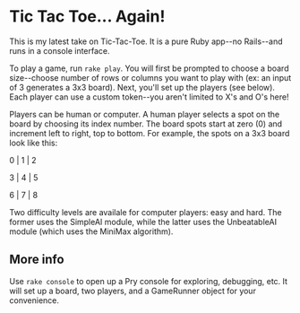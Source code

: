 # Tic Tac Toe... Again!

This is my latest take on Tic-Tac-Toe. It is a pure Ruby app--no Rails--and runs in a console interface.

To play a game, run `rake play`. You will first be prompted to choose a board size--choose number of rows or columns you want to play with (ex: an input of 3 generates a 3x3 board). Next, you'll set up the players (see below). Each player can use a custom token--you aren't limited to X's and O's here!

Players can be human or computer. A human player selects a spot on the board by choosing its index number. The board spots start at zero (0) and increment left to right, top to bottom. For example, the spots on a 3x3 board look like this:

0 | 1 | 2

3 | 4 | 5

6 | 7 | 8


Two difficulty levels are availale for computer players: easy and hard. The former uses the SimpleAI module, while the latter uses the UnbeatableAI module (which uses the MiniMax algorithm).

## More info
Use `rake console` to open up a Pry console for exploring, debugging, etc. It will set up a board, two players, and a GameRunner object for your convenience.
